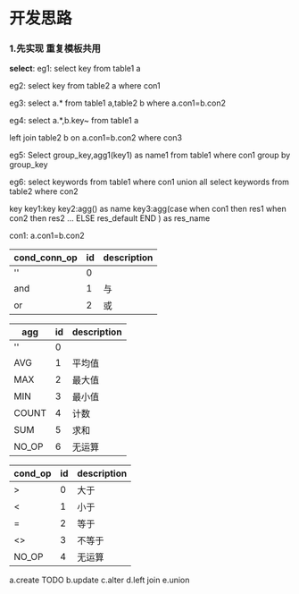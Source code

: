 # **开发思路**

### 1.先实现 重复模板共用
**select**:
eg1:
select key from table1 a

eg2:
select key from table2 a where con1

eg3:
select a.* from table1 a,table2 b where a.con1=b.con2

eg4:
select a.*,b.key~ from table1 a

left join table2 b
on a.con1=b.con2
where con3

eg5:
Select group_key,agg1(key1) as name1 from table1 where con1 group by group_key


eg6:
select keywords from table1 where con1
union all
select keywords from table2 where con2

key
key1:key
key2:agg() as name
key3:agg(case when con1 then res1
          when con2 then res2
          ...
          ELSE res_default
          END
          ) as res_name

con1:
a.con1=b.con2


cond_conn_op|id|description
------------ | -------------|-------------
''|0|
and|1|与
or|2|或

agg|id|description
------------ | -------------|-------------
''|0|
AVG|1|平均值
MAX|2|最大值
MIN|3|最小值
COUNT|4|计数
SUM|5|求和
NO_OP|6|无运算

cond_op|id|description
------------ | -------------|-------------|
>|0|大于
<|1|小于
=|2|等于
<>|3|不等于
NO_OP|4|无运算

a.create
TODO
b.update
c.alter
d.left join
e.union